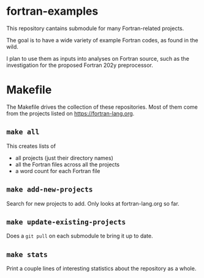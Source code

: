 # fortran-examples

This repository cantains submodule for many Fortran-related projects.

The goal is to have a wide variety of example Fortran codes, as found in the wild.

I plan to use them as inputs into analyses on Fortran source, such as the investigation for the proposed Fortran 202y preprocessor.

# Makefile
The Makefile drives the collection of these repositories. Most of them come from the projects listed on https://fortran-lang.org.

## `make all`
This creates lists of
* all projects (just their directory names)
* all the Fortran files across all the projects
* a word count for each Fortran file

## `make add-new-projects`
Search for new projects to add. Only looks at fortran-lang.org so far.

## `make update-existing-projects`
Does a `git pull` on each submodule te bring it up to date.

## `make stats`
Print a couple lines of interesting statistics about the repository as a whole.
